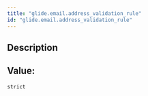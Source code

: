 ```yaml
---
title: "glide.email.address_validation_rule"
id: "glide.email.address_validation_rule"
---
```

## Description



## Value: 
```
strict
```